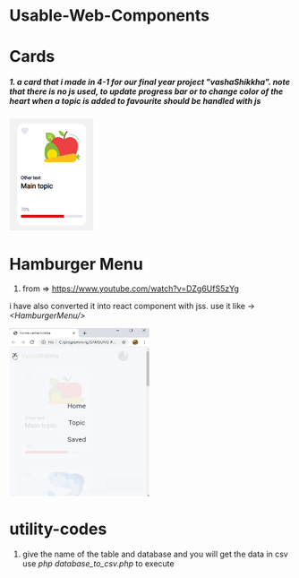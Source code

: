 # Usable-Web-Components

# Cards

<h5>1. a card that i made in 4-1 for our final year project "vashaShikkha". note that there is no js used, to update progress bar or to change color of the heart when a topic is added to favourite should be handled with js</h5>

<img src="https://github.com/Waqar-107/Usable-Web-Components/blob/master/assets_for_readme/c1.PNG" height="200px" width="150px">

# Hamburger Menu

1. from => https://www.youtube.com/watch?v=DZg6UfS5zYg

i have also converted it into react component with jss. use it like -> <i>\<HamburgerMenu/></i>

<img src="https://github.com/Waqar-107/Usable-Web-Components/blob/master/assets_for_readme/ham1.gif" width="250" height="300" />


# utility-codes

1. give the name of the table and database and you will get the data in csv
use <i>php database_to_csv.php</i> to execute 

